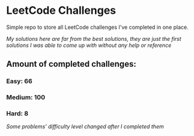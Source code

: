 
# LeetCode Challenges

Simple repo to store all LeetCode challenges I've completed in one place.

<i>My solutions here are far from the best solutions, they are just the first solutions I was able to come up with without any help or reference</i>

## Amount of completed challenges:

### Easy: 66

### Medium: 100

### Hard: 8

<i>Some problems' difficulty level changed after I completed them</i>

